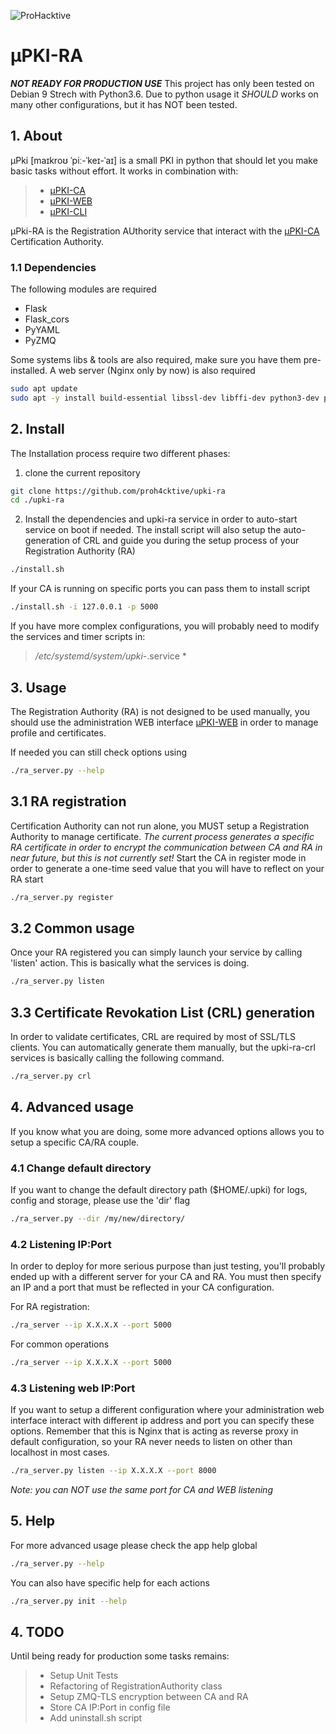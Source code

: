![ProHacktive](https://prohacktive.io/public/images/logo-prohacktive-grey-dark.svg "uPKI from ProHacktive.io")

# µPKI-RA
***NOT READY FOR PRODUCTION USE***
This project has only been tested on Debian 9 Strech with Python3.6.
Due to python usage it *SHOULD* works on many other configurations, but it has NOT been tested.

## 1. About
µPki [maɪkroʊ ˈpiː-ˈkeɪ-ˈaɪ] is a small PKI in python that should let you make basic tasks without effort.
It works in combination with:
> - [µPKI-CA](https://github.com/proh4cktive/upki)
> - [µPKI-WEB](https://github.com/proh4cktive/upki-web)
> - [µPKI-CLI](https://github.com/proh4cktive/upki-cli)

µPki-RA is the Registration AUthority service that interact with the [µPKI-CA](https://github.com/proh4cktive/upki-ca) Certification Authority.

### 1.1 Dependencies
The following modules are required
- Flask
- Flask_cors
- PyYAML
- PyZMQ

Some systems libs & tools are also required, make sure you have them pre-installed. A web server (Nginx only by now) is also required
```bash
sudo apt update
sudo apt -y install build-essential libssl-dev libffi-dev python3-dev python3-pip git nginx
```

## 2. Install
The Installation process require two different phases:

1. clone the current repository
```bash
git clone https://github.com/proh4cktive/upki-ra
cd ./upki-ra
```

2. Install the dependencies and upki-ra service in order to auto-start service on boot if needed. The install script will also setup the auto-generation of CRL and guide you during the setup process of your Registration Authority (RA)
```bash
./install.sh
```

If your CA is running on specific ports you can pass them to install script
```bash
./install.sh -i 127.0.0.1 -p 5000
```

If you have more complex configurations, you will probably need to modify the services and timer scripts in: 
> */etc/systemd/system/upki-*.service *

## 3. Usage
The Registration Authority (RA) is not designed to be used manually, you should use the administration WEB interface [µPKI-WEB](https://github.com/proh4cktive/upki-web) in order to manage profile and certificates.

If needed you can still check options using
```bash
./ra_server.py --help
```

## 3.1 RA registration
Certification Authority can not run alone, you MUST setup a Registration Authority to manage certificate. *The current process generates a specific RA certificate in order to encrypt the communication between CA and RA in near future, but this is not currently set!*
Start the CA in register mode in order to generate a one-time seed value that you will have to reflect on your RA start
```bash
./ra_server.py register
```

## 3.2 Common usage
Once your RA registered you can simply launch your service by calling 'listen' action. This is basically what the services is doing.
```bash
./ra_server.py listen
```

## 3.3 Certificate Revokation List (CRL) generation
In order to validate certificates, CRL are required by most of SSL/TLS clients. You can automatically generate them manually, but the upki-ra-crl services is basically calling the following command.
```bash
./ra_server.py crl
```

## 4. Advanced usage
If you know what you are doing, some more advanced options allows you to setup a specific CA/RA couple.

### 4.1 Change default directory
If you want to change the default directory path ($HOME/.upki) for logs, config and storage, please use the 'dir' flag
```bash
./ra_server.py --dir /my/new/directory/
```

### 4.2 Listening IP:Port
In order to deploy for more serious purpose than just testing, you'll probably ended up with a different server for your CA and RA. You must then specify an IP and a port that must be reflected in your CA configuration.

For RA registration:
```bash
./ra_server --ip X.X.X.X --port 5000
```

For common operations
```bash
./ra_server --ip X.X.X.X --port 5000
```

### 4.3 Listening web IP:Port
If you want to setup a different configuration where your administration web interface interact with different ip address and port you can specify these options.
Remember that this is Nginx that is acting as reverse proxy in default configuration, so your RA never needs to listen on other than localhost in most cases.
```bash
./ra_server.py listen --ip X.X.X.X --port 8000
```

*Note: you can NOT use the same port for CA and WEB listening*

## 5. Help
For more advanced usage please check the app help global
```bash
./ra_server.py --help
```

You can also have specific help for each actions
```bash
./ra_server.py init --help
```

## 4. TODO
Until being ready for production some tasks remains:

> - Setup Unit Tests
> - Refactoring of RegistrationAuthority class
> - Setup ZMQ-TLS encryption between CA and RA
> - Store CA IP:Port in config file
> - Add uninstall.sh script

